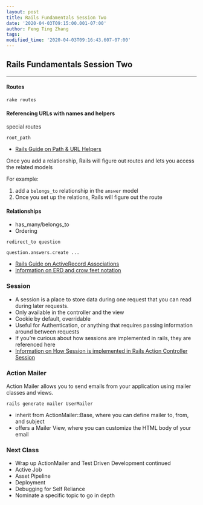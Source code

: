 ```yaml
---
layout: post
title: Rails Fundamentals Session Two
date: '2020-04-03T09:15:00.001-07:00'
author: Feng Ting Zhang
tags:
modified_time: '2020-04-03T09:16:43.607-07:00'
---
```


## Rails Fundamentals Session Two

----------

#### Routes
```
rake routes
```

#### Referencing URLs with names and helpers
special routes
```
root_path
```

* [Rails Guide on Path & URL Helpers](https://guides.rubyonrails.org/routing.html#path-and-url-helpers)


Once you add a relationship, Rails will figure out routes and lets you access the related models

For example:
1. add a `belongs_to` relationship in the `answer` model
2. Once you set up the relations, Rails will figure out the route 

#### Relationships
* has_many/belongs_to
* Ordering

```
redirect_to question
```

```
question.answers.create ...
```

* [Rails Guide on ActiveRecord Associations](https://guides.rubyonrails.org/association_basics.html)
* [Information on ERD and crow feet notation](https://medium.com/@marcifey/using-crows-foot-notation-in-an-erd-2910fff5dd05
)

### Session
* A session is a place to store data during one request that you can read during later requests.
* Only available in the controller and the view 
* Cookie by default, overridable
* Useful for Authentication, or anything that requires passing information around between requests 
* If you’re curious about how sessions are implemented in rails, they are referenced here 
* [Information on How Session is implemented in Rails Action Controller Session](https://guides.rubyonrails.org/action_controller_overview.html#session)


### Action Mailer
Action Mailer allows you to send emails from your application using mailer classes and views.

```
rails generate mailer UserMailer
```

* inherit from ActionMailer::Base, where you can define mailer to, from, and subject
* offers a Mailer View, where you can customize the HTML body of your email


### Next Class
- Wrap up ActionMailer and Test Driven Development continued
- Active Job
- Asset Pipeline
- Deployment
- Debugging for Self Reliance
- Nominate a specific topic to go in depth
